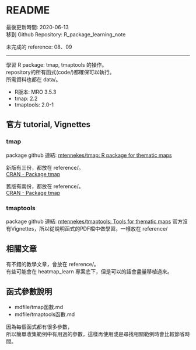 # README

最後更新時間: 2020-06-13  
移到 Github Repository: R_package_learning_note

未完成的 reference: 08、09

---

學習 R package: tmap, tmaptools 的操作。  
repository的所有函式(code/)都確保可以執行。  
所需資料也都在 data/。

- R版本: MRO 3.5.3
- tmap: 2.2
- tmaptools: 2.0-1

## 官方 tutorial, Vignettes

### tmap

package github 連結: [mtennekes/tmap: R package for thematic maps](https://github.com/mtennekes/tmap)

新版有三份，都放在 reference/。  
[CRAN - Package tmap](https://cran.r-project.org/web/packages/tmap/)

舊版有兩份，都放在 reference/。  
[CRAN - Package tmap](https://cran.microsoft.com/snapshot/2017-12-11/web/packages/tmap/)

### tmaptools

package github 連結: [mtennekes/tmaptools: Tools for thematic maps](https://github.com/mtennekes/tmaptools)
官方沒有Vignettes，所以從說明函式的PDF檔中做學習。一樣放在 reference/

## 相關文章

有不錯的教學文章，會放在 reference/。  
有些可能會在 heatmap_learn 專案底下，但是可以的話會盡量移植過來。

## 函式參數說明

- mdfile/tmap函數.md
- mdfile/tmaptools函數.md

因為每個函式都有很多參數，  
所以簡單收集範例中有用過的參數，這樣再使用或是尋找相關範例時會比較節省時間。
